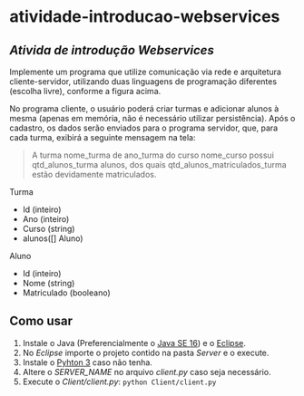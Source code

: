 # atividade-introducao-webservices
## _Ativida de introdução Webservices_

Implemente um programa que utilize comunicação via rede e arquitetura cliente-servidor, utilizando duas
linguagens de programação diferentes (escolha livre), conforme a figura acima.

  No programa cliente, o usuário poderá criar turmas e adicionar alunos à mesma (apenas em memória, não é
necessário utilizar persistência). Após o cadastro, os dados serão enviados para o programa servidor, que, para
cada turma, exibirá a seguinte mensagem na tela:

> A turma nome_turma de ano_turma do curso nome_curso possui qtd_alunos_turma alunos, dos quais qtd_alunos_matriculados_turma estão devidamente matriculados.

Turma
* Id (inteiro)
* Ano (inteiro)
* Curso (string)
* alunos([] Aluno)

Aluno
* Id (inteiro)
* Nome (string)
* Matriculado (booleano)

## Como usar

1. Instale o Java (Preferencialmente o [Java SE 16](https://www.oracle.com/java/technologies/javase/jdk16-archive-downloads.html)) e o [Eclipse](https://www.eclipse.org/downloads/).
2. No _Eclipse_ importe o projeto contido na pasta _Server_ e o execute.
3. Instale o [Pyhton 3](https://www.python.org/) caso não tenha.
4. Altere o _SERVER_NAME_ no arquivo _client.py_ caso seja necessário.
6. Execute o _Client/client.py_: ```python Client/client.py```
